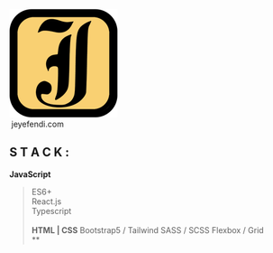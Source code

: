 [![Logo](https://github.com/jeyefendi/jeyefendi/blob/main/public/logo192.png)](https://jeyefendi.com)<br> jeyefendi.com<br>
## S T A C K :
**JavaScript**
>ES6+<br>
>React.js<br>
>Typescript<br>
<br>**HTML | CSS**
>Bootstrap5 / Tailwind
>SASS / SCSS
>Flexbox / Grid
<br>**
